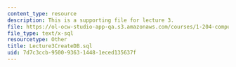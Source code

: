 ```yaml
---
content_type: resource
description: This is a supporting file for lecture 3.
file: https://ol-ocw-studio-app-qa.s3.amazonaws.com/courses/1-204-computer-algorithms-in-systems-engineering-spring-2010/7d7c3ccb9500936314481eced135637f_Lecture3CreateDB.sql
file_type: text/x-sql
resourcetype: Other
title: Lecture3CreateDB.sql
uid: 7d7c3ccb-9500-9363-1448-1eced135637f
---
```

